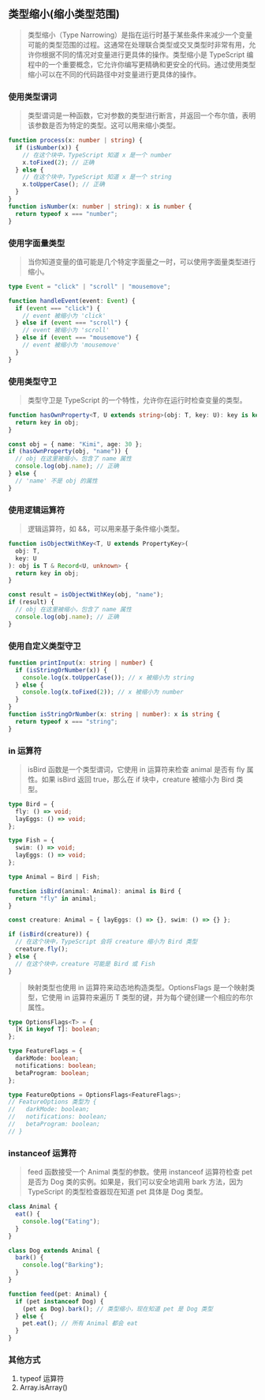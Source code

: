 ## 类型缩小(缩小类型范围)

> 类型缩小（Type Narrowing）是指在运行时基于某些条件来减少一个变量可能的类型范围的过程。这通常在处理联合类型或交叉类型时非常有用，允许你根据不同的情况对变量进行更具体的操作。类型缩小是 TypeScript 编程中的一个重要概念，它允许你编写更精确和更安全的代码。通过使用类型缩小可以在不同的代码路径中对变量进行更具体的操作。

### 使用类型谓词

> 类型谓词是一种函数，它对参数的类型进行断言，并返回一个布尔值，表明该参数是否为特定的类型。这可以用来缩小类型。

```ts
function process(x: number | string) {
  if (isNumber(x)) {
    // 在这个块中，TypeScript 知道 x 是一个 number
    x.toFixed(2); // 正确
  } else {
    // 在这个块中，TypeScript 知道 x 是一个 string
    x.toUpperCase(); // 正确
  }
}
function isNumber(x: number | string): x is number {
  return typeof x === "number";
}
```

### 使用字面量类型

> 当你知道变量的值可能是几个特定字面量之一时，可以使用字面量类型进行缩小。

```ts
type Event = "click" | "scroll" | "mousemove";

function handleEvent(event: Event) {
  if (event === "click") {
    // event 被缩小为 'click'
  } else if (event === "scroll") {
    // event 被缩小为 'scroll'
  } else if (event === "mousemove") {
    // event 被缩小为 'mousemove'
  }
}
```

### 使用类型守卫

> 类型守卫是 TypeScript 的一个特性，允许你在运行时检查变量的类型。

```ts
function hasOwnProperty<T, U extends string>(obj: T, key: U): key is keyof T {
  return key in obj;
}

const obj = { name: "Kimi", age: 30 };
if (hasOwnProperty(obj, "name")) {
  // obj 在这里被缩小，包含了 name 属性
  console.log(obj.name); // 正确
} else {
  // 'name' 不是 obj 的属性
}
```

### 使用逻辑运算符

> 逻辑运算符，如 &&，可以用来基于条件缩小类型。

```ts
function isObjectWithKey<T, U extends PropertyKey>(
  obj: T,
  key: U
): obj is T & Record<U, unknown> {
  return key in obj;
}

const result = isObjectWithKey(obj, "name");
if (result) {
  // obj 在这里被缩小，包含了 name 属性
  console.log(obj.name); // 正确
}
```

### 使用自定义类型守卫

```ts
function printInput(x: string | number) {
  if (isStringOrNumber(x)) {
    console.log(x.toUpperCase()); // x 被缩小为 string
  } else {
    console.log(x.toFixed(2)); // x 被缩小为 number
  }
}
function isStringOrNumber(x: string | number): x is string {
  return typeof x === "string";
}
```

### in 运算符

> isBird 函数是一个类型谓词，它使用 in 运算符来检查 animal 是否有 fly 属性。如果 isBird 返回 true，那么在 if 块中，creature 被缩小为 Bird 类型。

```ts
type Bird = {
  fly: () => void;
  layEggs: () => void;
};

type Fish = {
  swim: () => void;
  layEggs: () => void;
};

type Animal = Bird | Fish;

function isBird(animal: Animal): animal is Bird {
  return "fly" in animal;
}

const creature: Animal = { layEggs: () => {}, swim: () => {} };

if (isBird(creature)) {
  // 在这个块中，TypeScript 会将 creature 缩小为 Bird 类型
  creature.fly();
} else {
  // 在这个块中，creature 可能是 Bird 或 Fish
}
```

> 映射类型也使用 in 运算符来动态地构造类型。OptionsFlags 是一个映射类型，它使用 in 运算符来遍历 T 类型的键，并为每个键创建一个相应的布尔属性。

```ts
type OptionsFlags<T> = {
  [K in keyof T]: boolean;
};

type FeatureFlags = {
  darkMode: boolean;
  notifications: boolean;
  betaProgram: boolean;
};

type FeatureOptions = OptionsFlags<FeatureFlags>;
// FeatureOptions 类型为 {
//   darkMode: boolean;
//   notifications: boolean;
//   betaProgram: boolean;
// }
```

### instanceof 运算符

> feed 函数接受一个 Animal 类型的参数。使用 instanceof 运算符检查 pet 是否为 Dog 类的实例。如果是，我们可以安全地调用 bark 方法，因为 TypeScript 的类型检查器现在知道 pet 具体是 Dog 类型。

```ts
class Animal {
  eat() {
    console.log("Eating");
  }
}

class Dog extends Animal {
  bark() {
    console.log("Barking");
  }
}

function feed(pet: Animal) {
  if (pet instanceof Dog) {
    (pet as Dog).bark(); // 类型缩小，现在知道 pet 是 Dog 类型
  } else {
    pet.eat(); // 所有 Animal 都会 eat
  }
}
```

### 其他方式

1. typeof 运算符
2. Array.isArray()
